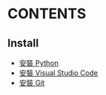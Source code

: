 # CONTENTS
## Install
* [安裝 Python](https://github.com/GoldOrange261/Public-Note/blob/main/Install/python.md)
* [安裝 Visual Studio Code](https://github.com/GoldOrange261/Public-Note/blob/main/Install/vscode.md)
* [安裝 Git](https://github.com/GoldOrange261/Public-Note/blob/main/Install/git.md)